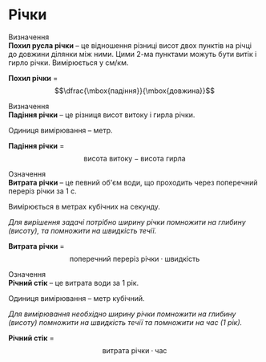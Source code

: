 # Рiчки

<div class="eoz-wrap">
<span class="eoz">Визначення</span>
<div class="eoz-text">
<b>Похил русла річки</b> – це відношення різниці висот двох пунктів на річці до довжини ділянки між ними. Цими 2-ма пунктами можуть бути витік і гирло річки. Вимірюється у см/км.
</div>
</div>

<b>Похил річки</b> = $$\dfrac{\mbox{падіння}}{\mbox{довжина}}$$

<div class="eoz-wrap">
<span class="eoz">Визначення</span>
<div class="eoz-text">
<b>Падіння річки</b> – це різниця висот витоку і гирла річки.
</div>
</div>

Одиниця вимірювання – метр.

<b>Падіння річки</b> = $$\mbox{висота витоку}-\mbox{висота гирла}$$

<div class="eoz-wrap">
<span class="eoz">Означення</span>
<div class="eoz-text">
<b>Витрата річки</b> – це певний об'єм води, що проходить через поперечний переріз річки за 1 с.
</div>
</div>

Вимірюється в метрах кубічних на секунду.


<i>Для вирішення задачі потрібно ширину річки помножити на глибину (висоту), та помножити на швидкість течії.</i>

<b>Витрата річки</b> = $$\mbox{поперечний переріз річки}\cdot\mbox{швидкість}$$

<div class="eoz-wrap">
<span class="eoz">Означення</span>
<div class="eoz-text">
<b>Річний стік</b> – це витрата води за 1 рік.
</div>
</div>

Одиниця вимірювання – метр кубічний.

<i>Для вимірювання необхідно ширину річки помножити на глибину (висоту) помножити на швидкість течії та помножити на час (1 рік).</i>

<b>Річний стік</b> = $$\mbox{витрата річки}\cdot\mbox{час}$$
